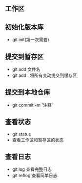 ## 工作区

## 初始化版本库
- git init(第一次需要)

## 提交到暂存区
- git add 文件名
- git add . 将所有变动提交到缓存区

## 提交到本地仓库
- git commit -m '注释'

## 查看状态
- git status
- 查看工作区和暂存区的状态

## 查看日志
- git log 查看完整日志
- git reflog 查看简单日志